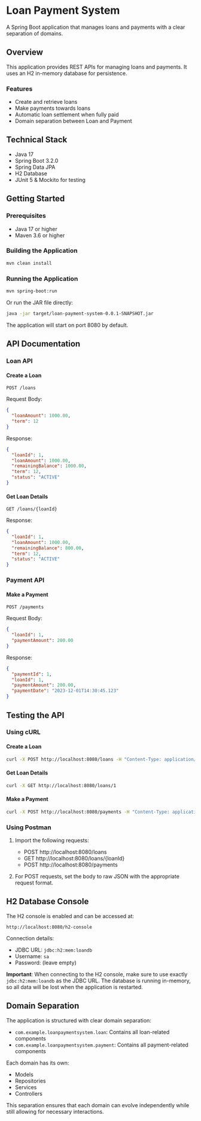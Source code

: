# Loan Payment System

A Spring Boot application that manages loans and payments with a clear separation of domains.

## Overview

This application provides REST APIs for managing loans and payments. It uses an H2 in-memory database for persistence.

### Features

- Create and retrieve loans
- Make payments towards loans
- Automatic loan settlement when fully paid
- Domain separation between Loan and Payment

## Technical Stack

- Java 17
- Spring Boot 3.2.0
- Spring Data JPA
- H2 Database
- JUnit 5 & Mockito for testing

## Getting Started

### Prerequisites

- Java 17 or higher
- Maven 3.6 or higher

### Building the Application

```bash
mvn clean install
```

### Running the Application

```bash
mvn spring-boot:run
```

Or run the JAR file directly:

```bash
java -jar target/loan-payment-system-0.0.1-SNAPSHOT.jar
```

The application will start on port 8080 by default.

## API Documentation

### Loan API

#### Create a Loan

```
POST /loans
```

Request Body:
```json
{
  "loanAmount": 1000.00,
  "term": 12
}
```

Response:
```json
{
  "loanId": 1,
  "loanAmount": 1000.00,
  "remainingBalance": 1000.00,
  "term": 12,
  "status": "ACTIVE"
}
```

#### Get Loan Details

```
GET /loans/{loanId}
```

Response:
```json
{
  "loanId": 1,
  "loanAmount": 1000.00,
  "remainingBalance": 800.00,
  "term": 12,
  "status": "ACTIVE"
}
```

### Payment API

#### Make a Payment

```
POST /payments
```

Request Body:
```json
{
  "loanId": 1,
  "paymentAmount": 200.00
}
```

Response:
```json
{
  "paymentId": 1,
  "loanId": 1,
  "paymentAmount": 200.00,
  "paymentDate": "2023-12-01T14:30:45.123"
}
```

## Testing the API

### Using cURL

#### Create a Loan
```bash
curl -X POST http://localhost:8080/loans -H "Content-Type: application/json" -d "{\"loanAmount\": 1000.00, \"term\": 12}"
```

#### Get Loan Details
```bash
curl -X GET http://localhost:8080/loans/1
```

#### Make a Payment
```bash
curl -X POST http://localhost:8080/payments -H "Content-Type: application/json" -d "{\"loanId\": 1, \"paymentAmount\": 200.00}"
```

### Using Postman

1. Import the following requests:
   - POST http://localhost:8080/loans
   - GET http://localhost:8080/loans/{loanId}
   - POST http://localhost:8080/payments

2. For POST requests, set the body to raw JSON with the appropriate request format.

## H2 Database Console

The H2 console is enabled and can be accessed at:
```
http://localhost:8080/h2-console
```

Connection details:
- JDBC URL: `jdbc:h2:mem:loandb`
- Username: `sa`
- Password: (leave empty)

**Important**: When connecting to the H2 console, make sure to use exactly `jdbc:h2:mem:loandb` as the JDBC URL. The database is running in-memory, so all data will be lost when the application is restarted.

## Domain Separation

The application is structured with clear domain separation:

- `com.example.loanpaymentsystem.loan`: Contains all loan-related components
- `com.example.loanpaymentsystem.payment`: Contains all payment-related components

Each domain has its own:
- Models
- Repositories
- Services
- Controllers

This separation ensures that each domain can evolve independently while still allowing for necessary interactions.